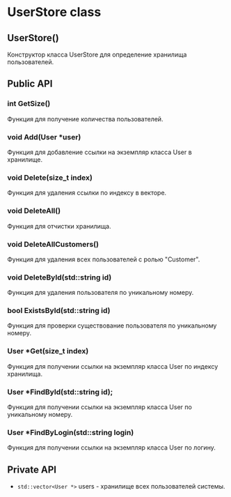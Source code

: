 # UserStore class

## UserStore()

Конструктор класса UserStore для определение хранилища пользователей.

## Public API

### int GetSize()

Функция для получение количества пользователей.

### void Add(User \*user)

Функция для добавление ссылки на экземпляр класса User в хранилище.

### void Delete(size_t index)

Функция для удаления ссылки по индексу в векторе.

### void DeleteAll()

Функция для отчистки хранилища.

### void DeleteAllCustomers()

Функция для удаления всех пользователей с ролью "Customer".

### void DeleteById(std::string id)

Функция для удаления пользователя по уникальному номеру.

### bool ExistsById(std::string id)

Функция для проверки существование пользователя по уникальному номеру.

### User \*Get(size_t index)

Функция для получении ссылки на экземпляр класса User по индексу хранилища.

### User \*FindById(std::string id);

Функция для получении ссылки на экземпляр класса User по уникальному номеру.

### User \*FindByLogin(std::string login)

Функция для получении ссылки на экземпляр класса User по логину.

## Private API

- `std::vector<User *>` users - хранилище всех пользователей системы.

